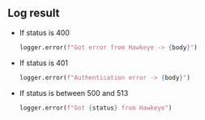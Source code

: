 ## Log result

* If status is 400
  ```python
  logger.error(f"Got error from Hawkeye -> {body}")
  ```
  
* If status is 401
  ```python
  logger.error(f"Authentication error -> {body}")
  ```

* If status is between 500 and 513
  ```python
  logger.error(f"Got {status} from Hawkeye")
  ```
